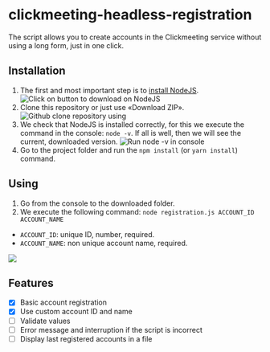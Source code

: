 # clickmeeting-headless-registration

The script allows you to create accounts in the Clickmeeting service without using a long form, just in one click.

## Installation

1. The first and most important step is to [install NodeJS](https://nodejs.org/en/).
![Click on button to download on NodeJS](https://i.imgur.com/htWXVO1.png)
2. Clone this repository or just use «Download ZIP».
![Github clone repository using](https://i.imgur.com/G30nOXG.png)
3. We check that NodeJS is installed correctly, for this we execute the command in the console: `node -v`. If all is well, then we will see the current, downloaded version.
![Run node -v in console](https://i.imgur.com/98SBIvK.png)
4. Go to the project folder and run the `npm install` (or `yarn install`) command.

## Using

1. Go from the console to the downloaded folder.
2. We execute the following command: `node registration.js ACCOUNT_ID ACCOUNT_NAME`

* `ACCOUNT_ID`: unique ID, number, required.
* `ACCOUNT_NAME`: non unique account name, required.

![](https://i.imgur.com/7dglOa5.png)

## Features

- [x] Basic account registration
- [x] Use custom account ID and name
- [ ] Validate values
- [ ] Error message and interruption if the script is incorrect
- [ ] Display last registered accounts in a file
